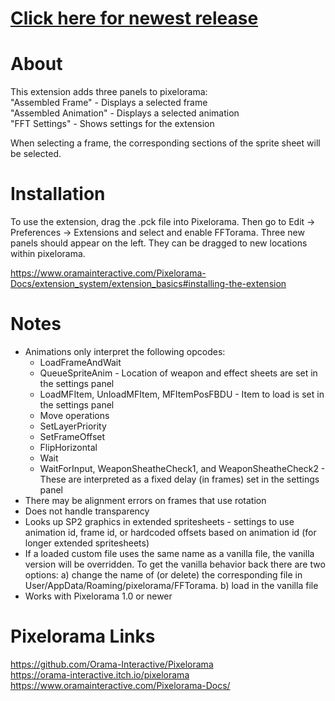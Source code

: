 # [Click here for newest release](https://github.com/mrgudenheim/FFTorama/releases)

# About
This extension adds three panels to pixelorama:  
"Assembled Frame" - Displays a selected frame  
"Assembled Animation" - Displays a selected animation  
"FFT Settings" - Shows settings for the extension  

When selecting a frame, the corresponding sections of the sprite sheet will be selected.

# Installation
To use the extension, drag the .pck file into Pixelorama. Then go to Edit -> Preferences -> Extensions and select and enable FFTorama.
Three new panels should appear on the left. They can be dragged to new locations within pixelorama.

https://www.oramainteractive.com/Pixelorama-Docs/extension_system/extension_basics#installing-the-extension

# Notes
- Animations only interpret the following opcodes:
    - LoadFrameAndWait
    - QueueSpriteAnim - Location of weapon and effect sheets are set in the settings panel
    - LoadMFItem, UnloadMFItem, MFItemPosFBDU - Item to load is set in the settings panel
    - Move operations
    - SetLayerPriority
    - SetFrameOffset
    - FlipHorizontal
    - Wait
    - WaitForInput, WeaponSheatheCheck1, and WeaponSheatheCheck2 - These are interpreted as a fixed delay (in frames) set in the settings panel
- There may be alignment errors on frames that use rotation
- Does not handle transparency
- Looks up SP2 graphics in extended spritesheets - settings to use animation id, frame id, or hardcoded offsets based on animation id (for longer extended spritesheets)
- If a loaded custom file uses the same name as a vanilla file, the vanilla version will be overridden. To get the vanilla behavior back there are two options:
a) change the name of (or delete) the corresponding file in User/AppData/Roaming/pixelorama/FFTorama. 
b) load in the vanilla file
- Works with Pixelorama 1.0 or newer

# Pixelorama Links
https://github.com/Orama-Interactive/Pixelorama  
https://orama-interactive.itch.io/pixelorama  
https://www.oramainteractive.com/Pixelorama-Docs/